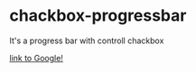 # chackbox-progressbar
It's a progress bar with controll chackbox

[link to Google!](http://google.com)
